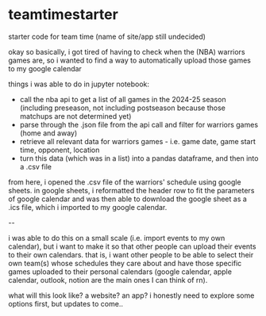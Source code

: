 # teamtimestarter
starter code for team time (name of site/app still undecided)

okay so basically, i got tired of having to check when the (NBA) warriors games are, so i wanted to find a way to automatically upload those games to my google calendar

things i was able to do in jupyter notebook:
- call the nba api to get a list of all games in the 2024-25 season (including preseason, not including postseason because those matchups are not determined yet)
- parse through the .json file from the api call and filter for warriors games (home and away)
- retrieve all relevant data for warriors games - i.e. game date, game start time, opponent, location
- turn this data (which was in a list) into a pandas dataframe, and then into a .csv file

from here, i opened the .csv file of the warriors' schedule using google sheets. in google sheets, i reformatted the header row to fit the parameters of google calendar and was then able to download the google sheet as a .ics file, which i imported to my google calendar. 

--

i was able to do this on a small scale (i.e. import events to my own calendar), but i want to make it so that other people can upload their events to their own calendars. that is, i want other people to be able to select their own team(s) whose schedules they care about and have those specific games uploaded to their personal calendars (google calendar, apple calendar, outlook, notion are the main ones I can think of rn).

what will this look like? a website? an app? i honestly need to explore some options first, but updates to come..
